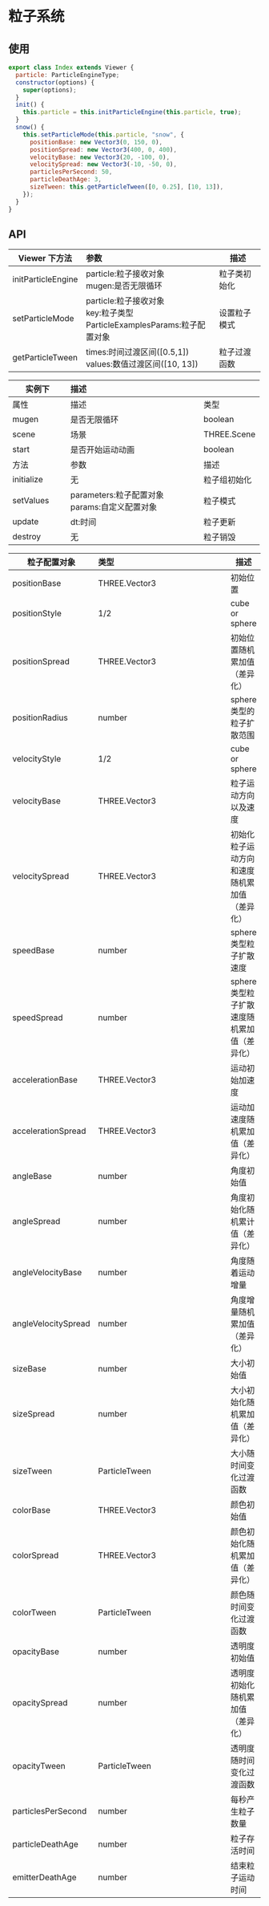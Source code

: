 # 粒子系统

<Index />

<script setup>
import Index from './particle.vue'
</script>

## 使用

```js
export class Index extends Viewer {
  particle: ParticleEngineType;
  constructor(options) {
    super(options);
  }
  init() {
    this.particle = this.initParticleEngine(this.particle, true);
  }
  snow() {
    this.setParticleMode(this.particle, "snow", {
      positionBase: new Vector3(0, 150, 0),
      positionSpread: new Vector3(400, 0, 400),
      velocityBase: new Vector3(20, -100, 0),
      velocitySpread: new Vector3(-10, -50, 0),
      particlesPerSecond: 50,
      particleDeathAge: 3,
      sizeTween: this.getParticleTween([0, 0.25], [10, 13]),
    });
  }
}
```

## API

<style>
    table th:nth-of-type(1) {
        width: 100px;
    }
    table th:nth-of-type(2) {
        width: 350px;
    }
</style>

| Viewer 下方法      | 参数                                                                            | 描述         |
| ------------------ | :------------------------------------------------------------------------------ | ------------ |
| initParticleEngine | particle:粒子接收对象<br/> mugen:是否无限循环                                   | 粒子类初始化 |
| setParticleMode    | particle:粒子接收对象<br/> key:粒子类型<br/>ParticleExamplesParams:粒子配置对象 | 设置粒子模式 |
| getParticleTween   | times:时间过渡区间([0.5,1])<br/>values:数值过渡区间([10, 13])                   | 粒子过渡函数 |

| 实例下     | 描述                                              |              |
| ---------- | :------------------------------------------------ | ------------ |
| 属性       | 描述                                              | 类型         |
| mugen      | 是否无限循环                                      | boolean      |
| scene      | 场景                                              | THREE.Scene  |
| start      | 是否开始运动动画                                  | boolean      |
| 方法       | 参数                                              | 描述         |
| initialize | 无                                                | 粒子组初始化 |
| setValues  | parameters:粒子配置对象<br/>params:自定义配置对象 | 粒子模式     |
| update     | dt:时间                                           | 粒子更新     |
| destroy    | 无                                                | 粒子销毁     |

<style>
    table th:nth-of-type(1) {
        width: 100px;
    }
    table th:nth-of-type(2) {
        width: 250px;
    }
</style>

| 粒子配置对象        | 类型          | 描述                                         |
| ------------------- | :------------ | -------------------------------------------- |
| positionBase        | THREE.Vector3 | 初始位置                                     |
| positionStyle       | 1/2           | cube or sphere                               |
| positionSpread      | THREE.Vector3 | 初始位置随机累加值（差异化）                 |
| positionRadius      | number        | sphere 类型的粒子扩散范围                    |
| velocityStyle       | 1/2           | cube or sphere                               |
| velocityBase        | THREE.Vector3 | 粒子运动方向以及速度                         |
| velocitySpread      | THREE.Vector3 | 初始化粒子运动方向和速度随机累加值（差异化） |
| speedBase           | number        | sphere 类型粒子扩散速度                      |
| speedSpread         | number        | sphere 类型粒子扩散速度随机累加值（差异化）  |
| accelerationBase    | THREE.Vector3 | 运动初始加速度                               |
| accelerationSpread  | THREE.Vector3 | 运动加速度随机累加值（差异化）               |
| angleBase           | number        | 角度初始值                                   |
| angleSpread         | number        | 角度初始化随机累计值（差异化）               |
| angleVelocityBase   | number        | 角度随着运动增量                             |
| angleVelocitySpread | number        | 角度增量随机累加值（差异化）                 |
| sizeBase            | number        | 大小初始值                                   |
| sizeSpread          | number        | 大小初始化随机累加值（差异化）               |
| sizeTween           | ParticleTween | 大小随时间变化过渡函数                       |
| colorBase           | THREE.Vector3 | 颜色初始值                                   |
| colorSpread         | THREE.Vector3 | 颜色初始化随机累加值（差异化）               |
| colorTween          | ParticleTween | 颜色随时间变化过渡函数                       |
| opacityBase         | number        | 透明度初始值                                 |
| opacitySpread       | number        | 透明度初始化随机累加值（差异化）             |
| opacityTween        | ParticleTween | 透明度随时间变化过渡函数                     |
| particlesPerSecond  | number        | 每秒产生粒子数量                             |
| particleDeathAge    | number        | 粒子存活时间                                 |
| emitterDeathAge     | number        | 结束粒子运动时间                             |
